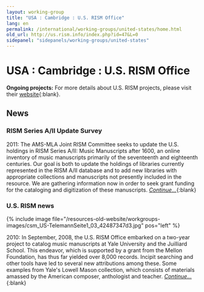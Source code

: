 ```yaml
---
layout: working-group
title: "USA : Cambridge : U.S. RISM Office"
lang: en
permalink: /international/working-groups/united-states/home.html
old_url: http://us.rism.info/index.php?id=47&L=0
sidepanel: "sidepanels/working-groups/united-states"
---
```


# USA : Cambridge : U.S. RISM Office

**Ongoing projects:** For more details about U.S. RISM projects, please visit their [website](https://library.harvard.edu/libraries/loeb-music){:blank}.


## News

### RISM Series A/II Update Survey
2011: The AMS-MLA Joint RISM Committee seeks to update the U.S. holdings in RISM Series A/II: Music Manuscripts after 1600, an online inventory of music manuscripts primarily of the seventeenth and eighteenth centuries. Our goal is both to update the holdings of libraries currently represented in the RISM A/II database and to add new libraries with appropriate collections and manuscripts not presently included in the resource. We are gathering information now in order to seek grant funding for the cataloging and digitization of these manuscripts. [_Continue..._](international/working-groups/united-states/update.html){:blank}




### U.S. RISM news

{% include image file="/resources-old-website/workgroups-images/csm_US-TelemannSeite1_03_42487347d3.jpg" pos="left" %} 

2010: In September, 2008, the U.S. RISM Office embarked on a two-year project to catalog music manuscripts at Yale University and the Juilliard School. This endeavor, which is supported by a grant from the Mellon Foundation, has thus far yielded over 8,000 records. Incipit searching and other tools have led to several new attributions among these. Some examples from Yale's Lowell Mason collection, which consists of materials amassed by the American composer, anthologist and teacher. [_Continue..._](international/working-groups/united-states/news.html){:blank}

 
